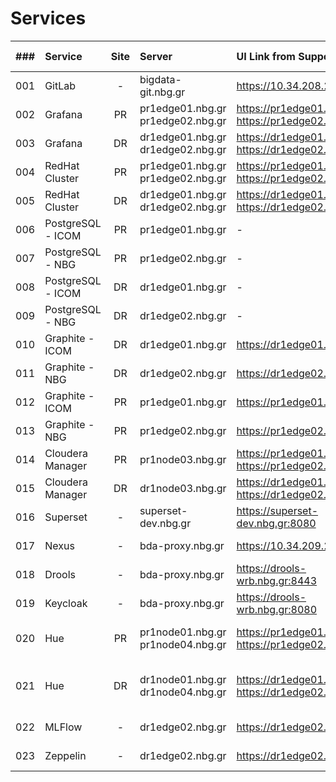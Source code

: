 # Services

|  ###  | Service           | Site  | Server                                 | UI Link from Support VMs                                          | UI Link from NBG Workstations  | Status | Type of connection |
| :---: | :---------------- | :---: | :------------------------------------- | :---------------------------------------------------------------- | :-------------------------------------------------------------------------------------------------------------------------------- | ------------- | ------------- |
|  001  | GitLab            |   -   | bigdata-git.nbg.gr                     | https://10.34.208.254       | https://bigdata-git.nbg.gr  | RUNNING |  Internal Firefox |                                                                                              
|  002  | Grafana           |  PR   | pr1edge01.nbg.gr <br> pr1edge02.nbg.gr | https://pr1edge01.nbg.gr:3000 <br> https://pr1edge02.nbg.gr:3000  | https://pr1edge01.nbg.gr:3000 <br> https://pr1edge02.nbg.gr:3000 |   RUNNING |       VM Firefox |                                                       
|  003  | Grafana           |  DR   | dr1edge01.nbg.gr <br> dr1edge02.nbg.gr | https://dr1edge01.nbg.gr:3000 <br> https://dr1edge02.nbg.gr:3000  | https://dr1edge01.nbg.gr:3000 <br> https://dr1edge02.nbg.gr:3000                                                                  |  RUNNING |  VM Firefox | 
|  004  | RedHat Cluster    |  PR   | pr1edge01.nbg.gr <br> pr1edge02.nbg.gr | https://pr1edge01.nbg.gr:2224 <br> https://pr1edge02.nbg.gr:2224  | https://pr1edge01.nbg.gr:2224 <br> https://pr1edge02.nbg.gr:2224                                                                  |  RUNNING |   VM Firefox | 
|  005  | RedHat Cluster    |  DR   | dr1edge01.nbg.gr <br> dr1edge02.nbg.gr | https://dr1edge01.nbg.gr:2224 <br> https://dr1edge02.nbg.gr:2224  | https://dr1edge01.nbg.gr:2224 <br> https://dr1edge02.nbg.gr:2224                                                                  |  RUNNING |  VM Firefox | 
|  006  | PostgreSQL - ICOM |  PR   | pr1edge01.nbg.gr                       | -                                                                 | -                                                                                                                                 |  RUNNING | -  |
|  007  | PostgreSQL - NBG  |  PR   | pr1edge02.nbg.gr                       | -                                                                 | -                                                                                                                                 |  RUNNING | -  |
|  008  | PostgreSQL - ICOM |  DR   | dr1edge01.nbg.gr                       | -                                                                 | -                                                                                                                                 |  RUNNING | -  |
|  009  | PostgreSQL - NBG  |  DR   | dr1edge02.nbg.gr                       | -                                                                 | -                                                                                                                                 |  RUNNING | -  | 
|  010  | Graphite - ICOM   |  DR   | dr1edge01.nbg.gr                       | https://dr1edge01.nbg.gr:8081                                     | https://dr1edge01.nbg.gr:8081                                                                                                     |  RUNNING | VM Firefox |
|  011  | Graphite - NBG    |  DR   | dr1edge02.nbg.gr                       | https://dr1edge02.nbg.gr:8081                                     | https://dr1edge02.nbg.gr:8081                                                                                                     |  RUNNING | VM Firefox |
|  012  | Graphite - ICOM   |  PR   | pr1edge01.nbg.gr                       | https://pr1edge01.nbg.gr:8081                                     | https://pr1edge01.nbg.gr:8081                                                                                                     |  RUNNING | VM Firefox |
|  013  | Graphite - NBG    |  PR   | pr1edge02.nbg.gr                       | https://pr1edge02.nbg.gr:8081                                     | https://pr1edge02.nbg.gr:8081                                                                                                     |  RUNNING | VM Firefox |
|  014  | Cloudera Manager  |  PR   | pr1node03.nbg.gr                       | https://pr1edge01.nbg.gr:7183  <br> https://pr1edge02.nbg.gr:7183 | https://pr1node03.nbg.gr:7183                                                                                                     |  RUNNING | VM Firefox |
|  015  | Cloudera Manager  |  DR   | dr1node03.nbg.gr                       | https://dr1edge01.nbg.gr:7183  <br> https://dr1edge02.nbg.gr:7183 | https://dr1node03.nbg.gr:7183                                                                                                     |  RUNNING | VM Firefox |
|  016  | Superset          |   -   | superset-dev.nbg.gr                    | https://superset-dev.nbg.gr:8080                                  | https://superset-dev.nbg.gr:8080                                                                                                  |  RUNNING | Internal Firefox |
|  017  | Nexus             |   -   | bda-proxy.nbg.gr                       | https://10.34.209.254:8081                                        | https://10.34.209.254:8081                                                                                                        |  RUNNING | Internal Firefox |
|  018  | Drools            |   -   | bda-proxy.nbg.gr                       | https://drools-wrb.nbg.gr:8443                                    | https://drools-wrb.nbg.gr:8443                                                                                                    |  STOPPED | Internal Firefox |
|  019  | Keycloak          |   -   | bda-proxy.nbg.gr                       | https://drools-wrb.nbg.gr:8080                                    | https://drools-wrb.nbg.gr:8080                                                                                                    |  RUNNING | Internal Firefox |
|  020  | Hue               |  PR   | pr1node01.nbg.gr <br> pr1node04.nbg.gr | https://pr1edge01.nbg.gr:8889 <br> https://pr1edge02.nbg.gr:8889  | https://pr1node01.nbg.gr:8889 <br> https://pr1node04.nbg.gr:8889 <br> https://prodsqla.nbg.gr:8889                                |  RUNNING | VM Firefox |
|  021  | Hue               |  DR   | dr1node01.nbg.gr <br> dr1node04.nbg.gr | https://dr1edge01.nbg.gr:8889 <br> https://dr1edge02.nbg.gr:8889  | https://dr1node01.nbg.gr:8889 <br> https://dr1node04.nbg.gr:8889 <br> https://devsqla.nbg.gr:8889 <br> https://qasqla.nbg.gr:8889 |  RUNNING |  VM Firefox |
|  022  | MLFlow            |   -   | dr1edge02.nbg.gr                       | https://dr1edge02.nbg.gr:5000                                     | https://dr1edge02.nbg.gr:5000                                                                                                     | STOPPED | Internal Firefox |
|  023  | Zeppelin          |   -   | dr1edge02.nbg.gr                       | https://dr1edge02.nbg.gr:8080                                     | https://dr1edge02.nbg.gr:8080                                                                                                     | STOPPED | Internal Firefox |

